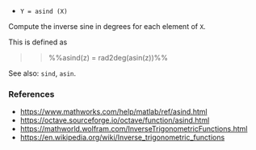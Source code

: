 * `Y = asind (X)`

Compute the inverse sine in degrees for each element of `X`.

This is defined as

>> %%asind(z) = rad2deg(asin(z))%%

See also: `sind`, `asin`.

### References

* https://www.mathworks.com/help/matlab/ref/asind.html
* https://octave.sourceforge.io/octave/function/asind.html
* https://mathworld.wolfram.com/InverseTrigonometricFunctions.html
* https://en.wikipedia.org/wiki/Inverse_trigonometric_functions
